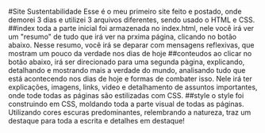 #Site Sustentabilidade
Esse é o meu primeiro site feito e postado, onde demorei 3 dias e utilizei 3 arquivos diferentes, sendo usado o HTML e CSS.
##index
toda a parte inicial foi armazenada no index.html, nele você irá ver um "resumo" de tudo que irá ver na prxima página, clicando no botão abaixo. 
Nesse resumo, você irá se deparar com mensagens reflexivas, que mostram um pouco da verdade nos dias de hoje
##conteudos
ao clicar no botão abaixo, irá ser direcionado para uma segunda pàgina, explicando, detalhando e mostrando mais a verdade do mundo, analisando tudo que está acontecendo nos dias de hoje e formas de combater isso.
Nele irá ter explicações, imagens, links, video e detalhamento de assuntos importantes, onde tode todas as páginas são estilizadas com CSS.
##style
o style foi construindo em CSS, moldando toda a parte visual de todas as páginas. Utilizando cores escuras predominantes, relembrando a natureza, traz um destaque para toda a escrita e detalhes em destaque!
